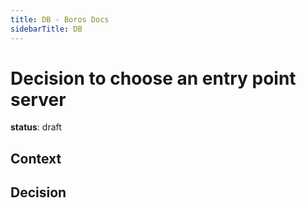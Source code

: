 ```yaml
---
title: DB - Boros Docs
sidebarTitle: DB
---
```


# Decision to choose an entry point server

**status**: draft

## Context




## Decision

 
